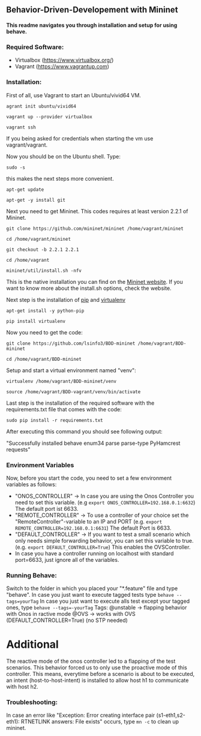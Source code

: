 ## Behavior-Driven-Developement with Mininet 

#### This readme navigates you through installation and setup for using behave.


### Required Software:
* Virtualbox (https://www.virtualbox.org/)
* Vagrant (https://www.vagrantup.com)


### Installation:

First of all, use Vagrant to start an Ubuntu/vivid64 VM.

`agrant init ubuntu/vivid64`

`vagrant up --provider virtualbox`

`vagrant ssh`


If you being asked for credentials when starting the vm use vagrant/vagrant.

Now you should be on the Ubuntu shell. Type:

`sudo -s`

this makes the next steps more convenient.

`apt-get update`

`apt-get -y install git`


Next you need to get Mininet. This codes requires at least version 2.2.1 of Mininet.

`git clone https://github.com/mininet/mininet /home/vagrant/mininet`

`cd /home/vagrant/mininet`

`git checkout -b 2.2.1 2.2.1`

`cd /home/vagrant`

`mininet/util/install.sh -nfv`

This is the native installation you can find on the [Mininet website](http://mininet.org/download/ "Mininet installation"). 
If you want to know more about the install.sh options, check the website.


Next step is the installation of [pip](https://pypi.python.org/pypi/pip) and [virtualenv](https://virtualenv.pypa.io/en/latest/)

`apt-get install -y python-pip`

`pip install virtualenv`


Now you need to get the code:

`git clone https://github.com/lsinfo3/BDD-mininet /home/vagrant/BDD-mininet`

`cd /home/vagrant/BDD-mininet`


Setup and start a virtual environment named "venv":

`virtualenv /home/vagrant/BDD-mininet/venv`

`source /home/vagrant/BDD-vagrant/venv/bin/activate`


Last step is the installation of the required software with the requirements.txt file that comes with the code:

`sudo pip install -r requirements.txt`

After executing this command you should see following output:

"Successfully installed behave enum34 parse parse-type PyHamcrest requests" 


### Environment Variables
Now, before you start the code, you need to set a few environment variables as follows:
* "ONOS_CONTROLLER" -> In case you are using the Onos Controller you need to set this variable. (e.g `export ONOS_CONTROLLER=192.168.0.1:6632`) The default port ist 6633.
* "REMOTE_CONTROLLER"  -> To use a controller of your choice set the "RemoteController"-variable to an IP and PORT (e.g. `export REMOTE_CONTROLLER=192.168.0.1:6631`) The default Port is 6633.
* "DEFAULT_CONTROLLER" -> If you want to test a small scenario which only needs simple forwarding behavior, you can set this variable to true. (e.g. `export DEFAULT_CONTROLLER=True`) This enables the OVSController.
* In case you have a controller running on localhost with standard port=6633, just ignore all of the variables.

### Running Behave:
Switch to the folder in which you placed your "*.feature" file and type "behave".
In case you just want to execute tagged tests type `behave --tags=yourTag`
In case you just want to execute alls test except your tagged ones, type `behave --tags=-yourTag`
Tags:
@unstable -> flapping behavior with Onos in ractive mode
@OVS      -> works with OVS (DEFAULT_CONTROLLER=True) (no STP needed)

# Additional

The reactive mode of the onos controller led to a flapping of the test scenarios. This behavior forced us to only use the proactive mode of this controller. This means, everytime before a scenario is about to be executed, an intent (host-to-host-intent) is installed to allow host h1 to communicate with host h2.


### Troubleshooting:
In case an error like "Exception: Error creating interface pair (s1-eth1,s2-eth1): RTNETLINK answers: File exists" occurs, type `mn -c` to clean up mininet. 




